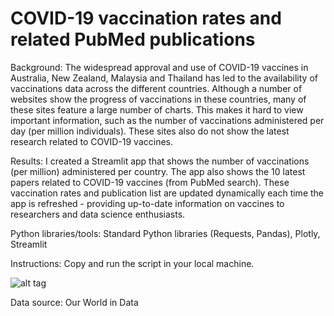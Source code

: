 # COVID-19 vaccination rates and related PubMed publications

Background: The widespread approval and use of COVID-19 vaccines in Australia, New Zealand, Malaysia and Thailand has led to the availability of vaccinations 
data across the different countries. Although a number of websites show the progress of vaccinations in these countries, many of these sites feature a large number of charts. 
This makes it hard to view important information, such as the number of vaccinations administered per day (per million individuals). 
These sites also do not show the latest research related to COVID-19 vaccines. 

Results: I created a Streamlit app that shows the number of vaccinations (per million) administered per country. 
The app also shows the 10 latest papers related to COVID-19 vaccines (from PubMed search). These vaccination rates and publication list are updated dynamically 
each time the app is refreshed - providing up-to-date information on vaccines to researchers and data science enthusiasts.

Python libraries/tools: Standard Python libraries (Requests, Pandas), Plotly, Streamlit

Instructions: Copy and run the script in your local machine. 

![alt tag](https://github.com/andrewliew86/KOL-mapping-with-Shiny-app/blob/main/UI_picture.PNG)


Data source: Our World in Data

